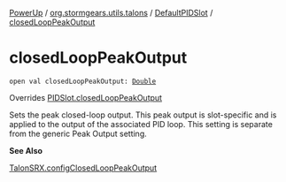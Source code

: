 [PowerUp](../../index.md) / [org.stormgears.utils.talons](../index.md) / [DefaultPIDSlot](index.md) / [closedLoopPeakOutput](./closed-loop-peak-output.md)

# closedLoopPeakOutput

`open val closedLoopPeakOutput: `[`Double`](https://kotlinlang.org/api/latest/jvm/stdlib/kotlin/-double/index.html)

Overrides [PIDSlot.closedLoopPeakOutput](../-p-i-d-slot/closed-loop-peak-output.md)

Sets the peak closed-loop output. This peak output is slot-specific and is applied to the output of the associated
PID loop. This setting is separate from the generic Peak Output setting.

**See Also**

[TalonSRX.configClosedLoopPeakOutput](#)

